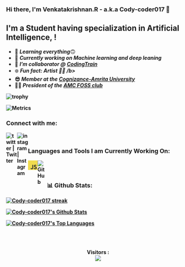 
### Hi there, I'm Venkatakrishnan.R - a.k.a <b>Cody-coder017</b> 👋

## I'm a Student having specialization in Artificial Intelligence, !

- 🔅 <i><b>Learning everything</b></i>🙃
- 🔮 <i><b>Currently working on Machine learning and deep leaning </b></i>
- 📰 <i><b>I’m collaborator @ [CodingTrain](https://thecodingtrain.com/)</b></i>
- ❄️ <i><b>Fun fact: Artist 🧑‍🎨 /b></i>
- 😎 <i><b>Member at the [Cognizance-Amrita University][cognizance]  </b></i>
- 👨‍💼 <i><b>President of the [AMC FOSS club][AMC FOSS]   </b></i>

![trophy](https://github-profile-trophy.vercel.app/?username=Cody-coder017&theme=onedark&row=2&column=4)

![Metrics](https://metrics.lecoq.io/Cody-coder017?template=classic&isocalendar=1&isocalendar.duration=half-year&config.timezone=Asia%2FCalcutta)

    
### Connect with me:



[<img align="left" alt="twitter | Twitter" width="30px" src="https://image.flaticon.com/icons/png/512/733/733579.png" />][twitter]
[<img align="left" alt="instagram | Instagram" width="30px" src="https://image.flaticon.com/icons/png/512/2111/2111463.png" />][instagram]


<br />

### Languages and Tools I am Currently Working On:


<img align="left" alt="JavaScript" width="26px" src="https://raw.githubusercontent.com/github/explore/80688e429a7d4ef2fca1e82350fe8e3517d3494d/topics/javascript/javascript.png" />
<img align="left" alt="GitHub" width="26px" src="https://image.flaticon.com/icons/png/512/270/270798.png" />
<br />
<br />

### 📊 Github Stats:
<p align="left">
    <a href="https://github.com/Cody-coder017/github-readme-streak-stats">
        <img title="" alt="Cody-coder017 streak" src="https://github-readme-streak-stats.herokuapp.com?user=Cody-coder017&theme=neon-dark&hide_border=false&border=DD0404&ring=00DDCD&background=000000&stroke=00DDFA&fire=DD09DC&currStreakNum=DD0208"/>
    </a>
</p>
<p align="left">
     <a href="https://github.com/Cody-coder017/github-readme-stats"><img alt="Cody-coder017's Github Stats" src="https://github-readme-stats.vercel.app/api?username=Cody-coder017&show_icons=true&count_private=true&theme=react&hide_border=true&bg_color=0D0101" /></a>
</p>
<p align="left">
    <a href="https://github.com/Cody-coder017/github-readme-stats"><img alt="Cody-coder017's Top Languages" src=https://github-readme-stats.vercel.app/api/top-langs/?username=Cody-coder017&langs_count=5&theme=midnight-purple&hide_border=true&ring=00DDCD&background=000000&stroke=00DDFA&fire=DD09DC&currStreakNum=DD0208 /></a>

<p>

<br />
<br />
 

<p align="center"> 
  Visitors :<br>
  <img src="https://profile-counter.glitch.me/Cody-coder017/count.svg" />
</p>
<p>

[twitter]: https://twitter.com/Cody_coder017
[cognizance]: https://github.com/cognizance-amrita
[instagram]: https://www.instagram.com/_venkat.mr.vk_/
 [AMC FOSS]: https://amcfoss.wixsite.com/home/



<!---
Cody-coder017/Cody-coder017 is a ✨ special ✨ repository because its `README.md` (this file) appears on your GitHub profile.
You can click the Preview link to take a look at your changes.
--->
